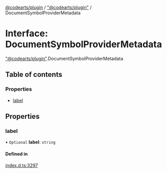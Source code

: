 [@codearts/plugin](../README.md) / ["@codearts/plugin"](../modules/_codearts_plugin_.md) / DocumentSymbolProviderMetadata

# Interface: DocumentSymbolProviderMetadata

["@codearts/plugin"](../modules/_codearts_plugin_.md).DocumentSymbolProviderMetadata

## Table of contents

### Properties

- [label](codearts_plugin_.DocumentSymbolProviderMetadata.md#label)

## Properties

### label

• `Optional` **label**: `string`

#### Defined in

[index.d.ts:3297](https://github.com/huaweicloud/cloudide-plugin-api/blob/03c74e5/index.d.ts#L3297)

